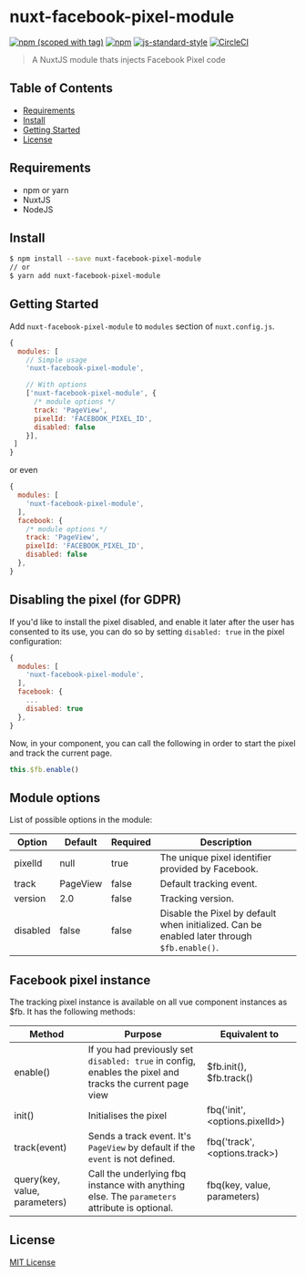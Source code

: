 # nuxt-facebook-pixel-module

[![npm (scoped with tag)](https://img.shields.io/npm/v/nuxt-facebook-pixel-module/latest.svg?style=flat-square)](https://npmjs.com/package/nuxt-facebook-pixel-module)
[![npm](https://img.shields.io/npm/dt/nuxt-facebook-pixel-module.svg?style=flat-square)](https://npmjs.com/package/nuxt-facebook-pixel-module)
[![js-standard-style](https://img.shields.io/badge/code_style-standard-brightgreen.svg?style=flat-square)](http://standardjs.com)
[![CircleCI](https://img.shields.io/circleci/project/github/WilliamDASILVA/nuxt-facebook-pixel-module/master.svg?style=flat-square)](https://circleci.com/gh/WilliamDASILVA/nuxt-facebook-pixel-module/tree/master)

> A NuxtJS module thats injects Facebook Pixel code

## Table of Contents

* [Requirements](#requirements)
* [Install](#install)
* [Getting Started](#getting-started)
* [License](#license)

## Requirements

* npm or yarn
* NuxtJS
* NodeJS

## Install

```bash
$ npm install --save nuxt-facebook-pixel-module
// or
$ yarn add nuxt-facebook-pixel-module
```

## Getting Started

Add `nuxt-facebook-pixel-module` to `modules` section of `nuxt.config.js`.

```js
{
  modules: [
    // Simple usage
    'nuxt-facebook-pixel-module',

    // With options
    ['nuxt-facebook-pixel-module', {
      /* module options */
      track: 'PageView',
      pixelId: 'FACEBOOK_PIXEL_ID',
      disabled: false
    }],
 ]
}
```

or even

```js
{
  modules: [
    'nuxt-facebook-pixel-module',
  ],
  facebook: {
    /* module options */
    track: 'PageView',
    pixelId: 'FACEBOOK_PIXEL_ID',
    disabled: false
  },
}
```

## Disabling the pixel (for GDPR)

If you'd like to install the pixel disabled, and enable it later after the user has consented to its use, you can do so by setting `disabled: true` in the pixel configuration:

```js
{
  modules: [
    'nuxt-facebook-pixel-module',
  ],
  facebook: {
    ...
    disabled: true
  },
}
```

Now, in your component, you can call the following in order to start the pixel and track the current page.

```js
this.$fb.enable()
```

## Module options

List of possible options in the module:

| Option   | Default  | Required | Description                                                                               |
|----------|----------|----------|-------------------------------------------------------------------------------------------|
| pixelId  | null     | true     | The unique pixel identifier provided by Facebook.                                         |
| track    | PageView | false    | Default tracking event.                                                                   |
| version  | 2.0      | false    | Tracking version.                                                                         |
| disabled | false    | false    | Disable the Pixel by default when initialized. Can be enabled later through `$fb.enable()`.

## Facebook pixel instance

The tracking pixel instance is available on all vue component instances as $fb. It has the following methods:

| Method            | Purpose                                                                                                  | Equivalent to                  |
|-------------------|----------------------------------------------------------------------------------------------------------|--------------------------------|
| enable()          | If you had previously set `disabled: true` in config, enables the pixel and tracks the current page view | $fb.init(), $fb.track()        |
| init()            | Initialises the pixel                                                                                    | fbq('init', <options.pixelId>) |
| track(event)           | Sends a track event. It's `PageView` by default if the `event` is not defined.                                                                                      | fbq('track', <options.track>)  |
| query(key, value, parameters) | Call the underlying fbq instance with anything else. The `parameters` attribute is optional.                                                      | fbq(key, value, parameters)                |

## License

[MIT License](./LICENSE)
